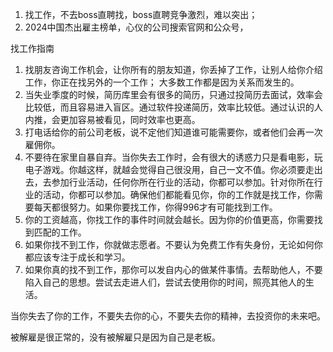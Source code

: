 1. 找工作，不去boss直聘找，boss直聘竞争激烈，难以突出；
2. 2024中国杰出雇主榜单，心仪的公司搜索官网和公众号，



找工作指南
1. 找朋友咨询工作机会，让你所有的朋友知道，你丢掉了工作，让别人给你介绍工作，你正在找另外的一个工作；
大多数工作都是因为关系而发生的。
2. 当失业季度的时候，简历库里会有很多的简历，只通过投简历去面试，效率会比较低，而且容易进入盲区。通过软件投递简历，效率比较低。通过认识的人内推，会更加容易被看见，同时效率也更高。
3. 打电话给你的前公司老板，说不定他们知道谁可能需要你，或者他们会再一次雇佣你。
4. 不要待在家里自暴自弃。当你失去工作时，会有很大的诱惑力只是看电影，玩电子游戏。你越这样，就越会觉得自己很没用，自己一文不值。你必须要走出去，去参加行业活动，任何你所在行业的活动，你都可以参加。针对你所在行业的活动，你都可以参加。确保他们都能看见你，你的工作就是找工作，你需要每天都很努力。如果你要找工作，你得996才有可能找到工作。
5. 你的工资越高，你找工作的事件时间就会越长。因为你的价值更高，你需要找到匹配的工作。
6. 如果你找不到工作，你就做志愿者。不要认为免费工作有失身份，无论如何你都应该专注于成长和学习。
7. 如果你真的找不到工作，那你可以发自内心的做某件事情。去帮助他人，不要陷入自己的思想。尝试去走进人们，尝试去使用你的时间，照亮其他人的生活。

当你失去了你的工作，不要失去你的心，不要失去你的精神，去投资你的未来吧。


被解雇是很正常的，没有被解雇只是因为自己是老板。
